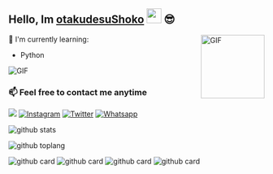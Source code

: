 

<!--
**otakudesuShoko/OtakudesuShoko** is a ✨ _special_ ✨ repository because its `README.md` (this file) appears on your GitHub profile.

Here are some ideas to get you started:

- 🔭 I’m currently working on ...
- 🌱 I’m currently learning ...
- 👯 I’m looking to collaborate on ...
- 🤔 I’m looking for help with ...
- 💬 Ask me about ...
- 📫 How to reach me: ...
- 😄 Pronouns: ...
- ⚡ Fun fact: ...
-->
## Hello, Im [otakudesuShoko](https://instagram.com/wa.bot) <img src="https://github.com/TheDudeThatCode/TheDudeThatCode/blob/master/Assets/Hi.gif" width="29px"> :sunglasses:

<img align="right" alt="GIF" height="125px" src="https://media.giphy.com/media/0YLMNYmGyMfcqRX1j1/source.gif" />

:page_with_curl: I'm currently learning:

- Python

<img align="center" fit="fill" alt="GIF" src="https://media.giphy.com/media/836HiJc7pgzy8iNXCn/giphy.gif" />

### 📫 Feel free to contact me anytime
[<img src="https://img.shields.io/badge/Telegram-%40myarfine-blue">](https://t.me/Hyoneechan)
<a href="https://www.instagram.com/wa.bot" target="_blank"><img src="https://img.shields.io/badge/Instagram-%23E4405F.svg?&style=flat-square&logo=instagram&logoColor=white" alt="Instagram"></a>
<a href="https://twitter.com/RiskiCa56839553" target="_blank"><img src="https://img.shields.io/badge/Twitter-%231877F2.svg?&style=flat-square&logo=Twitter&logoColor=white" alt="Twitter"></a>
<a href="https://wa.me/6283141283130" target="_blank"><img src="https://img.shields.io/badge/Whatsapp-%808080.svg?&style=flat-square&logo=Whatsapp&logoColor=white" alt="Whatsapp"></a>

![github stats](https://github-readme-stats.vercel.app/api?username=otakudesuShoko&show_icons=true&theme=radical)

![github toplang](https://github-readme-stats.vercel.app/api/top-langs/?username=otakudesuShoko&layout=compact&theme=nightowl)

![github card](https://github-readme-stats.vercel.app/api/pin/?username=otakudesuShoko&repo=catuserbot&theme=dark)
![github card](https://github-readme-stats.vercel.app/api/pin/?username=otakudesuShoko&repo=SaitamaRobot&theme=nightowl)
![github card](https://github-readme-stats.vercel.app/api/pin/?username=otakudesuShoko&repo=TG-ShortLinkBottheme=dark)
![github card](https://github-readme-stats.vercel.app/api/pin/?username=otakudesuShoko&repo=EmiliaHikari&theme=nightowl)

